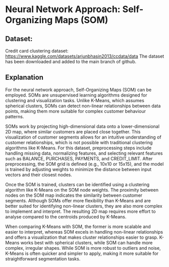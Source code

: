 # Neural Network Approach: Self-Organizing Maps (SOM)

## Dataset:
Credit card clustering dataset: https://www.kaggle.com/datasets/arjunbhasin2013/ccdata/data
The dataset has been downloaded and added to the main branch of github.

## Explanation 

For the neural network approach, Self-Organizing Maps (SOM) can be employed. SOMs are unsupervised learning algorithms designed for clustering and visualization tasks. Unlike K-Means, which assumes spherical clusters, SOMs can detect non-linear relationships between data points, making them more suitable for complex customer behaviour patterns.

SOMs work by projecting high-dimensional data onto a lower-dimensional 2D map, where similar customers are placed close together. This visualization of customer segments allows for an intuitive understanding of customer relationships, which is not possible with traditional clustering algorithms like K-Means. For this dataset, preprocessing steps 
include handling missing data, normalizing features, and selecting relevant features such as BALANCE, PURCHASES, PAYMENTS, and CREDIT_LIMIT. After preprocessing, the SOM grid is defined (e.g., 10x10 or 15x15), and the model is trained by adjusting weights to minimize the distance between input vectors and their closest nodes.

Once the SOM is trained, clusters can be identified using a clustering algorithm like K-Means on the SOM node weights. The proximity between nodes on the SOM map indicates the similarity between customer segments. Although SOMs offer more flexibility than K-Means and are better suited for identifying non-linear clusters, they are also more complex 
to implement and interpret. The resulting 2D map requires more effort to analyse compared to the centroids produced by K-Means.

When comparing K-Means with SOM, the former is more scalable and easier to interpret, whereas SOM excels in handling non-linear relationships and offers a visualization that makes cluster relationships easier to grasp. K-Means works best with spherical clusters, while SOM can handle more complex, irregular shapes. 
While SOM is more robust to outliers and noise, K-Means is often quicker and simpler to apply, making it more suitable for straightforward segmentation tasks.
